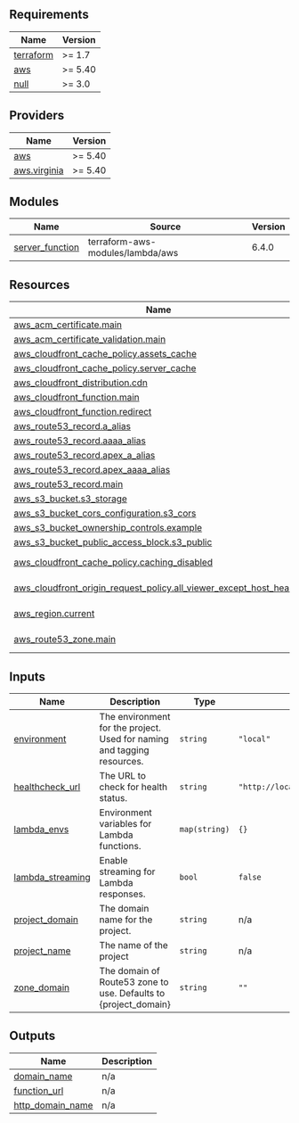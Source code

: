 <!-- BEGIN_TF_DOCS -->
## Requirements

| Name | Version |
|------|---------|
| <a name="requirement_terraform"></a> [terraform](#requirement\_terraform) | >= 1.7 |
| <a name="requirement_aws"></a> [aws](#requirement\_aws) | >= 5.40 |
| <a name="requirement_null"></a> [null](#requirement\_null) | >= 3.0 |

## Providers

| Name | Version |
|------|---------|
| <a name="provider_aws"></a> [aws](#provider\_aws) | >= 5.40 |
| <a name="provider_aws.virginia"></a> [aws.virginia](#provider\_aws.virginia) | >= 5.40 |

## Modules

| Name | Source | Version |
|------|--------|---------|
| <a name="module_server_function"></a> [server\_function](#module\_server\_function) | terraform-aws-modules/lambda/aws | 6.4.0 |

## Resources

| Name | Type |
|------|------|
| [aws_acm_certificate.main](https://registry.terraform.io/providers/hashicorp/aws/latest/docs/resources/acm_certificate) | resource |
| [aws_acm_certificate_validation.main](https://registry.terraform.io/providers/hashicorp/aws/latest/docs/resources/acm_certificate_validation) | resource |
| [aws_cloudfront_cache_policy.assets_cache](https://registry.terraform.io/providers/hashicorp/aws/latest/docs/resources/cloudfront_cache_policy) | resource |
| [aws_cloudfront_cache_policy.server_cache](https://registry.terraform.io/providers/hashicorp/aws/latest/docs/resources/cloudfront_cache_policy) | resource |
| [aws_cloudfront_distribution.cdn](https://registry.terraform.io/providers/hashicorp/aws/latest/docs/resources/cloudfront_distribution) | resource |
| [aws_cloudfront_function.main](https://registry.terraform.io/providers/hashicorp/aws/latest/docs/resources/cloudfront_function) | resource |
| [aws_cloudfront_function.redirect](https://registry.terraform.io/providers/hashicorp/aws/latest/docs/resources/cloudfront_function) | resource |
| [aws_route53_record.a_alias](https://registry.terraform.io/providers/hashicorp/aws/latest/docs/resources/route53_record) | resource |
| [aws_route53_record.aaaa_alias](https://registry.terraform.io/providers/hashicorp/aws/latest/docs/resources/route53_record) | resource |
| [aws_route53_record.apex_a_alias](https://registry.terraform.io/providers/hashicorp/aws/latest/docs/resources/route53_record) | resource |
| [aws_route53_record.apex_aaaa_alias](https://registry.terraform.io/providers/hashicorp/aws/latest/docs/resources/route53_record) | resource |
| [aws_route53_record.main](https://registry.terraform.io/providers/hashicorp/aws/latest/docs/resources/route53_record) | resource |
| [aws_s3_bucket.s3_storage](https://registry.terraform.io/providers/hashicorp/aws/latest/docs/resources/s3_bucket) | resource |
| [aws_s3_bucket_cors_configuration.s3_cors](https://registry.terraform.io/providers/hashicorp/aws/latest/docs/resources/s3_bucket_cors_configuration) | resource |
| [aws_s3_bucket_ownership_controls.example](https://registry.terraform.io/providers/hashicorp/aws/latest/docs/resources/s3_bucket_ownership_controls) | resource |
| [aws_s3_bucket_public_access_block.s3_public](https://registry.terraform.io/providers/hashicorp/aws/latest/docs/resources/s3_bucket_public_access_block) | resource |
| [aws_cloudfront_cache_policy.caching_disabled](https://registry.terraform.io/providers/hashicorp/aws/latest/docs/data-sources/cloudfront_cache_policy) | data source |
| [aws_cloudfront_origin_request_policy.all_viewer_except_host_header](https://registry.terraform.io/providers/hashicorp/aws/latest/docs/data-sources/cloudfront_origin_request_policy) | data source |
| [aws_region.current](https://registry.terraform.io/providers/hashicorp/aws/latest/docs/data-sources/region) | data source |
| [aws_route53_zone.main](https://registry.terraform.io/providers/hashicorp/aws/latest/docs/data-sources/route53_zone) | data source |

## Inputs

| Name | Description | Type | Default | Required |
|------|-------------|------|---------|:--------:|
| <a name="input_environment"></a> [environment](#input\_environment) | The environment for the project. Used for naming and tagging resources. | `string` | `"local"` | no |
| <a name="input_healthcheck_url"></a> [healthcheck\_url](#input\_healthcheck\_url) | The URL to check for health status. | `string` | `"http://localhost:3000/api/health"` | no |
| <a name="input_lambda_envs"></a> [lambda\_envs](#input\_lambda\_envs) | Environment variables for Lambda functions. | `map(string)` | `{}` | no |
| <a name="input_lambda_streaming"></a> [lambda\_streaming](#input\_lambda\_streaming) | Enable streaming for Lambda responses. | `bool` | `false` | no |
| <a name="input_project_domain"></a> [project\_domain](#input\_project\_domain) | The domain name for the project. | `string` | n/a | yes |
| <a name="input_project_name"></a> [project\_name](#input\_project\_name) | The name of the project | `string` | n/a | yes |
| <a name="input_zone_domain"></a> [zone\_domain](#input\_zone\_domain) | The domain of Route53 zone to use. Defaults to {project\_domain} | `string` | `""` | no |

## Outputs

| Name | Description |
|------|-------------|
| <a name="output_domain_name"></a> [domain\_name](#output\_domain\_name) | n/a |
| <a name="output_function_url"></a> [function\_url](#output\_function\_url) | n/a |
| <a name="output_http_domain_name"></a> [http\_domain\_name](#output\_http\_domain\_name) | n/a |
<!-- END_TF_DOCS -->